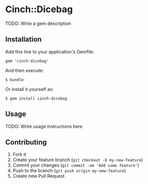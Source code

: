 # Cinch::Dicebag

TODO: Write a gem description

## Installation

Add this line to your application's Gemfile:

    gem 'cinch-dicebag'

And then execute:

    $ bundle

Or install it yourself as:

    $ gem install cinch-dicebag

## Usage

TODO: Write usage instructions here

## Contributing

1. Fork it
2. Create your feature branch (`git checkout -b my-new-feature`)
3. Commit your changes (`git commit -am 'Add some feature'`)
4. Push to the branch (`git push origin my-new-feature`)
5. Create new Pull Request
